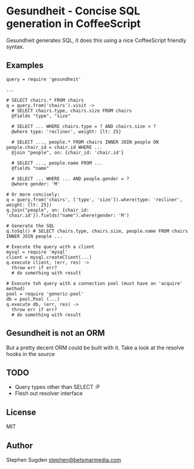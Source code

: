 # Gesundheit - Concise SQL generation in CoffeeScript

Gesundheit generates SQL, it does this using a nice CoffeeScript friendly syntax.

## Examples

    query = require 'gesundheit'
    
    ...

    # SELECT chairs.* FROM chairs
    q = query.from('chairs').visit ->    
      # SELECT chairs.type, chairs.size FROM chairs
      @fields "type", "size"

      # SELECT ... WHERE chairs.type = ? AND chairs.size < ?
      @where type: 'recliner', weight: {lt: 25}

      # SELECT ..., people.* FROM chairs INNER JOIN people ON people.chair_id = chair.id WHERE ...
      @join "people", on: {chair_id: 'chair.id'}

      # SELECT ..., people.name FROM ...
      @fields "name"
      
      # SELECT ... WHERE ... AND people.gender = ?
      @where gender: 'M'

    # Or more concisely:
    q = query.from('chairs', ['type', 'size']).where(type: 'recliner', weight: {lt: 25})
    q.join("people", on: {chair_id: 'chair.id'}).fields("name").where(gender: 'M')

    # Generate the SQL
    q.toSql() # SELECT chairs.type, chairs.size, people.name FROM chairs INNER JOIN people ...

    # Execute the query with a client
    mysql = require 'mysql'
    client = mysql.createClient(...)
    q.execute client, (err, res) ->
      throw err if err?
      # do something with result

    # Execute teh query with a connection pool (must have an 'acquire' method)
    pool = require 'generic-pool'
    db = pool.Pool (...)
    q.execute db, (err, res) ->
      throw err if err?
      # do something with result

## Gesundheit is not an ORM

But a pretty decent ORM could be built with it. Take a look at the resolve hooks in the source

## TODO

- Query types other than SELECT :P
- Flesh out resolver interface

## License

MIT

## Author

Stephen Sugden <stephen@betsmarmedia.com>
